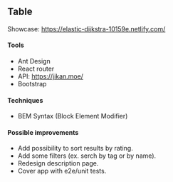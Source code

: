 ## Table

Showcase: https://elastic-dijkstra-10159e.netlify.com/

#### Tools

* Ant Design
* React router 
* API: https://jikan.moe/
* Bootstrap

#### Techniques

* BEM Syntax (Block Element Modifier)

#### Possible improvements 

* Add possibility to sort results by rating.
* Add some filters (ex. serch by tag or by name).
* Redesign description page.
* Cover app with e2e/unit tests.


